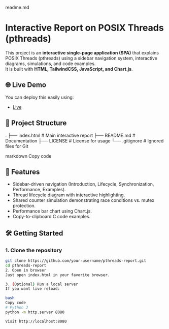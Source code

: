 readme.md
# Interactive Report on POSIX Threads (pthreads)

This project is an **interactive single-page application (SPA)** that explains POSIX Threads (pthreads) using a sidebar navigation system, interactive diagrams, simulations, and code examples.  
It is built with **HTML, TailwindCSS, JavaScript, and Chart.js**.

## 🌐 Live Demo
You can deploy this easily using:
- [Live](https://edward-012.github.io/POSIX-thread/)  
 

## 📂 Project Structure
.
├── index.html # Main interactive report
├── README.md # Documentation
├── LICENSE # License for usage
└── .gitignore # Ignored files for Git

markdown
Copy code

## 🚀 Features
- Sidebar-driven navigation (Introduction, Lifecycle, Synchronization, Performance, Examples).
- Thread lifecycle diagram with interactive highlighting.
- Shared counter simulation demonstrating race conditions vs. mutex protection.
- Performance bar chart using Chart.js.
- Copy-to-clipboard C code examples.

## 🛠️ Getting Started

### 1. Clone the repository
```bash
git clone https://github.com/your-username/pthreads-report.git
cd pthreads-report
2. Open in browser
Just open index.html in your favorite browser.

3. (Optional) Run a local server
If you want live reload:

bash
Copy code
# Python 3
python -m http.server 8080

Visit http://localhost:8080

